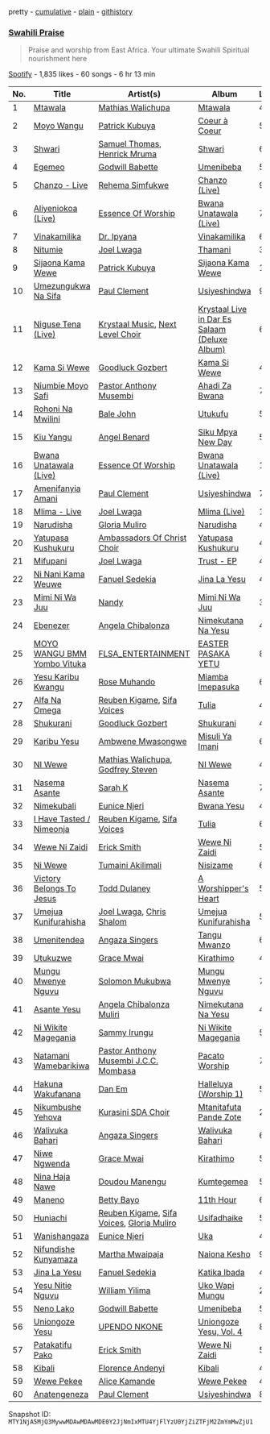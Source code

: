 pretty - [cumulative](/playlists/cumulative/37i9dQZF1DXa9bqOzK42BZ.md) - [plain](/playlists/plain/37i9dQZF1DXa9bqOzK42BZ) - [githistory](https://github.githistory.xyz/mackorone/spotify-playlist-archive/blob/main/playlists/plain/37i9dQZF1DXa9bqOzK42BZ)

### [Swahili Praise](https://open.spotify.com/playlist/37i9dQZF1DXa9bqOzK42BZ)

> Praise and worship from East Africa\. Your ultimate Swahili Spiritual nourishment here

[Spotify](https://open.spotify.com/user/spotify) - 1,835 likes - 60 songs - 6 hr 13 min

| No. | Title | Artist(s) | Album | Length |
|---|---|---|---|---|
| 1 | [Mtawala](https://open.spotify.com/track/37MDQQIuuJ7PXp5WmxJ4Ud) | [Mathias Walichupa](https://open.spotify.com/artist/5aHMqmtdMTb2ssh94G6lVU) | [Mtawala](https://open.spotify.com/album/0GMXCuggw4s5gBQ9X9LhT2) | 4:54 |
| 2 | [Moyo Wangu](https://open.spotify.com/track/2QhujhH9Sq63INScYDMa0Z) | [Patrick Kubuya](https://open.spotify.com/artist/1FeMU8hvqFR7BqtKIQvsu2) | [Coeur à Coeur](https://open.spotify.com/album/49ssUVOK4uqFvzQyVHNFkh) | 5:09 |
| 3 | [Shwari](https://open.spotify.com/track/4iI5RXEDegpckQPyZjRiYd) | [Samuel Thomas](https://open.spotify.com/artist/1Vw4G05iiTwoWHkrP1EvWw), [Henrick Mruma](https://open.spotify.com/artist/75HhdVUtJVRpYK4vRtClCU) | [Shwari](https://open.spotify.com/album/3Cd2sv9TL1MSOPn1yrbEGZ) | 6:42 |
| 4 | [Egemeo](https://open.spotify.com/track/03k9zseKZJ8mu2nTWHuoHQ) | [Godwill Babette](https://open.spotify.com/artist/787HVRJFIkDBhj7HeHCVsG) | [Umenibeba](https://open.spotify.com/album/7lKfLz5d1olqce9qgqK1jB) | 5:34 |
| 5 | [Chanzo \- Live](https://open.spotify.com/track/5iG9Kx1j49PZxAgr9G7CAw) | [Rehema Simfukwe](https://open.spotify.com/artist/7qVRVoyILJ5XLMChYXIkKu) | [Chanzo \(Live\)](https://open.spotify.com/album/3GuJna16plebttcjo2CWWG) | 9:42 |
| 6 | [Aliyeniokoa \(Live\)](https://open.spotify.com/track/1zLfTPsgjAUmNDgcG5AlGE) | [Essence Of Worship](https://open.spotify.com/artist/08DEnWbiZl4cLFGUjNzR39) | [Bwana Unatawala \(Live\)](https://open.spotify.com/album/2URrPzDAgysJCPyXImSEvs) | 7:17 |
| 7 | [Vinakamilika](https://open.spotify.com/track/2ZIO3PTsc9fPcReItUXTb3) | [Dr\. Ipyana](https://open.spotify.com/artist/2ePMRVIwOhRtN0aCuRu9Qc) | [Vinakamilika](https://open.spotify.com/album/1rWb2lyPR9VE2kaJsFzYDA) | 6:53 |
| 8 | [Nitumie](https://open.spotify.com/track/336Jz0yGtnAvPfQbLjjlBo) | [Joel Lwaga](https://open.spotify.com/artist/3oGozFL9044me9JLarm8BI) | [Thamani](https://open.spotify.com/album/5TdcUkGkE9Z4ZMiKJscBdF) | 3:56 |
| 9 | [Sijaona Kama Wewe](https://open.spotify.com/track/0tK6fl3y11GJcAmp94LV8C) | [Patrick Kubuya](https://open.spotify.com/artist/1FeMU8hvqFR7BqtKIQvsu2) | [Sijaona Kama Wewe](https://open.spotify.com/album/5uVEa8Deiqpir6q7iHE4yU) | 11:13 |
| 10 | [Umezungukwa Na Sifa](https://open.spotify.com/track/6vR5SlKDAVTPGVfgtxR0Qs) | [Paul Clement](https://open.spotify.com/artist/7fJIPDHIZxV1gm0LPYX46T) | [Usiyeshindwa](https://open.spotify.com/album/6ylay7Gxa7KZvitFvR5won) | 9:58 |
| 11 | [Niguse Tena \(Live\)](https://open.spotify.com/track/0NiEmNgV7TmOHjbZ3DdK75) | [Krystaal Music](https://open.spotify.com/artist/3Xkc3xqeLJZWgVDDIbvhNo), [Next Level Choir](https://open.spotify.com/artist/5j7HOenL3dSS981E1ARENs) | [Krystaal Live in Dar Es Salaam \(Deluxe Album\)](https://open.spotify.com/album/2pFOj4BuABj7x4y4PapIgs) | 6:39 |
| 12 | [Kama Si Wewe](https://open.spotify.com/track/14hf7H0VxlkUp2AOMaFqmu) | [Goodluck Gozbert](https://open.spotify.com/artist/4B9O301rvLS2j8hIwzGzHA) | [Kama Si Wewe](https://open.spotify.com/album/406zuP4Ou96lLG9Stb5laf) | 4:57 |
| 13 | [Niumbie Moyo Safi](https://open.spotify.com/track/43Bg1g38MwANRmhK8leUSq) | [Pastor Anthony Musembi](https://open.spotify.com/artist/5lkExVL0geY5mktCw5h69O) | [Ahadi Za Bwana](https://open.spotify.com/album/4aw7CJ3tySMMSWXWZOd5h7) | 7:47 |
| 14 | [Rohoni Na Mwilini](https://open.spotify.com/track/3cAQfJwO74Hi99h8Lsw6CF) | [Bale John](https://open.spotify.com/artist/6Zm45YPCRDAbBGVdbDuYn6) | [Utukufu](https://open.spotify.com/album/7i58BRlxIRqKipoGXudPUc) | 5:49 |
| 15 | [Kiu Yangu](https://open.spotify.com/track/3IPufScGAgzO9Cpm3Erfy4) | [Angel Benard](https://open.spotify.com/artist/7lfpPXqQTNddUIYXLDVbbD) | [Siku Mpya New Day](https://open.spotify.com/album/01mfsN8TvDf2yKzMGL5oVV) | 5:00 |
| 16 | [Bwana Unatawala \(Live\)](https://open.spotify.com/track/3O0Bvp1sMSdMVuLuRhe7yU) | [Essence Of Worship](https://open.spotify.com/artist/08DEnWbiZl4cLFGUjNzR39) | [Bwana Unatawala \(Live\)](https://open.spotify.com/album/2URrPzDAgysJCPyXImSEvs) | 18:46 |
| 17 | [Amenifanyia Amani](https://open.spotify.com/track/0RHHtjtdCby9OnPL2qvsZy) | [Paul Clement](https://open.spotify.com/artist/7fJIPDHIZxV1gm0LPYX46T) | [Usiyeshindwa](https://open.spotify.com/album/6ylay7Gxa7KZvitFvR5won) | 7:48 |
| 18 | [Mlima \- Live](https://open.spotify.com/track/3Bb5vkZxM7QtO0JCiwcEFc) | [Joel Lwaga](https://open.spotify.com/artist/3oGozFL9044me9JLarm8BI) | [Mlima \(Live\)](https://open.spotify.com/album/2VxeSdAk3b1vBgCUpxO1Em) | 10:23 |
| 19 | [Narudisha](https://open.spotify.com/track/3x95KiKvcpqSBuGLPHkDkY) | [Gloria Muliro](https://open.spotify.com/artist/22EUP7xdGe9A2jzD7zdSxV) | [Narudisha](https://open.spotify.com/album/3sFqgqQH7abGlGF1U0WG6T) | 4:29 |
| 20 | [Yatupasa Kushukuru](https://open.spotify.com/track/1Rjd4KCqOmUnrHtuorPgxD) | [Ambassadors Of Christ Choir](https://open.spotify.com/artist/2yrDcZOG852sQedI47WMQi) | [Yatupasa Kushukuru](https://open.spotify.com/album/3FTy3A7du71Pa12uK0mJZd) | 4:43 |
| 21 | [Mifupani](https://open.spotify.com/track/0C2cGCNAmY64HF7qI4Km1r) | [Joel Lwaga](https://open.spotify.com/artist/3oGozFL9044me9JLarm8BI) | [Trust \- EP](https://open.spotify.com/album/7n7K6yc1AkF1aX7ONFSbBC) | 4:13 |
| 22 | [Ni Nani Kama Weuwe](https://open.spotify.com/track/26VzXnAUdVTAAoLVyHeM2b) | [Fanuel Sedekia](https://open.spotify.com/artist/4aIO5gn78ZNovl19OdpbGG) | [Jina La Yesu](https://open.spotify.com/album/7h1suDcb3w0runnyrV1Wfq) | 4:46 |
| 23 | [Mimi Ni Wa Juu](https://open.spotify.com/track/13uQrjPPEOv9pVfTJm14LU) | [Nandy](https://open.spotify.com/artist/2YfO4GV7JrFSXyfEoa5id3) | [Mimi Ni Wa Juu](https://open.spotify.com/album/6OYWPLTZstNkzi8de2fRdB) | 3:50 |
| 24 | [Ebenezer](https://open.spotify.com/track/0FMRioTf40f4KVHSeVvqLh) | [Angela Chibalonza](https://open.spotify.com/artist/6o1Crwek2BEtkfAsI204iR) | [Nimekutana Na Yesu](https://open.spotify.com/album/7uG3igTPfTvad0ePaGCWM2) | 4:55 |
| 25 | [MOYO WANGU BMM Yombo Vituka](https://open.spotify.com/track/6X7sY5M6IziPbUJyG0G2xl) | [FLSA\_ENTERTAINMENT](https://open.spotify.com/artist/4KxxxfPxkFJ2IbWfVMU1Ye) | [EASTER PASAKA YETU](https://open.spotify.com/album/2sYU0Di9FKjrdTBn1nYQ1S) | 8:18 |
| 26 | [Yesu Karibu Kwangu](https://open.spotify.com/track/7h8lc1Hzhw4i1KGhWbgEGP) | [Rose Muhando](https://open.spotify.com/artist/4yJ8cEYvhv5blAUqfUkkdB) | [Miamba Imepasuka](https://open.spotify.com/album/3VocSMSSIm7jEXiWLn54W6) | 6:54 |
| 27 | [Alfa Na Omega](https://open.spotify.com/track/5zZc2QyZfxqZcQ89REWyzW) | [Reuben Kigame](https://open.spotify.com/artist/0bTD7Hz0264DFfTV9e5PQf), [Sifa Voices](https://open.spotify.com/artist/75UlA58ClvAkoGrCouQQAI) | [Tulia](https://open.spotify.com/album/6xsRFuy3hZsnxqppb5e6mT) | 4:54 |
| 28 | [Shukurani](https://open.spotify.com/track/1kcmPNrOkYJY1wJuwuRbZC) | [Goodluck Gozbert](https://open.spotify.com/artist/4B9O301rvLS2j8hIwzGzHA) | [Shukurani](https://open.spotify.com/album/2zrVtAaSEUhuo6oQgjji97) | 4:39 |
| 29 | [Karibu Yesu](https://open.spotify.com/track/3uih4ZkASbxUJVKrLtlLqD) | [Ambwene Mwasongwe](https://open.spotify.com/artist/3VWdz8uTAUxMqnGDeKWqYH) | [Misuli Ya Imani](https://open.spotify.com/album/6mEMrQ5YWS5Tl3pIXqcPPR) | 6:35 |
| 30 | [NI Wewe](https://open.spotify.com/track/3PcSE2kEXuQDIUGdzsMpF2) | [Mathias Walichupa](https://open.spotify.com/artist/5aHMqmtdMTb2ssh94G6lVU), [Godfrey Steven](https://open.spotify.com/artist/2LU5L9nuJ5CWKqIrlDxRnd) | [NI Wewe](https://open.spotify.com/album/2E5HlG9a0PNNZ1w6twRgxz) | 4:32 |
| 31 | [Nasema Asante](https://open.spotify.com/track/7qNQyLCGokzNJvntxK9bSs) | [Sarah K](https://open.spotify.com/artist/3FHjTaYYx0pFSyPUMnbjyv) | [Nasema Asante](https://open.spotify.com/album/6kjOtcXq1MuBrCDsKqSyKI) | 7:24 |
| 32 | [Nimekubali](https://open.spotify.com/track/7w8ERAOQosktc8bJkVOeql) | [Eunice Njeri](https://open.spotify.com/artist/1n8hmSTaHZs3Pz2VuVfda4) | [Bwana Yesu](https://open.spotify.com/album/1PYHRwXBXzZ4Kz60MUB6OS) | 4:29 |
| 33 | [I Have Tasted / Nimeonja](https://open.spotify.com/track/3BlvopHOGCh134vhugmiyv) | [Reuben Kigame](https://open.spotify.com/artist/0bTD7Hz0264DFfTV9e5PQf), [Sifa Voices](https://open.spotify.com/artist/75UlA58ClvAkoGrCouQQAI) | [Tulia](https://open.spotify.com/album/6xsRFuy3hZsnxqppb5e6mT) | 6:50 |
| 34 | [Wewe Ni Zaidi](https://open.spotify.com/track/6tbeRA24xQkjvqB7nmqcfo) | [Erick Smith](https://open.spotify.com/artist/2DyY70tIr0laRzbYBA7bLg) | [Wewe Ni Zaidi](https://open.spotify.com/album/6twPp6yBQOTyAevVPbUZj1) | 5:20 |
| 35 | [Ni Wewe](https://open.spotify.com/track/0zr2BK2H3UZSumcgdgsyQf) | [Tumaini Akilimali](https://open.spotify.com/artist/1dcMfUubOyKq3IIvllRhyc) | [Nisizame](https://open.spotify.com/album/086oaldphWYNgGMJUmwaS8) | 6:24 |
| 36 | [Victory Belongs To Jesus](https://open.spotify.com/track/4bJM66nNeI2TZ1cSRKpLfm) | [Todd Dulaney](https://open.spotify.com/artist/41OAtBkqAXVdMlteKlhrZz) | [A Worshipper's Heart](https://open.spotify.com/album/5xaGK6HOJPPpRlcQEDVBfJ) | 5:44 |
| 37 | [Umejua Kunifurahisha](https://open.spotify.com/track/1cHVVMDu1J9pCWGHHoMkIA) | [Joel Lwaga](https://open.spotify.com/artist/3oGozFL9044me9JLarm8BI), [Chris Shalom](https://open.spotify.com/artist/6yUXTmXtmFqVonxo7eRqBU) | [Umejua Kunifurahisha](https://open.spotify.com/album/5xpGzNwYqlCRs1ViZqZG7w) | 5:12 |
| 38 | [Umenitendea](https://open.spotify.com/track/5WhazdGfAcEAsdkFlPDrDv) | [Angaza Singers](https://open.spotify.com/artist/1TP3yP8t1j51qOgC1yFuMM) | [Tangu Mwanzo](https://open.spotify.com/album/70AH9ZkKrDBzoB8lRs6pL9) | 6:17 |
| 39 | [Utukuzwe](https://open.spotify.com/track/1v2QEyebDcGuDyhfJPpInb) | [Grace Mwai](https://open.spotify.com/artist/3DY2UOhqxJUmaYW3yUgAIQ) | [Kirathimo](https://open.spotify.com/album/4ol5duZtTeX4gpDZZm2SWa) | 4:53 |
| 40 | [Mungu Mwenye Nguvu](https://open.spotify.com/track/6ry9UkAiQWj9lucisl02OR) | [Solomon Mukubwa](https://open.spotify.com/artist/25Q3rVZVuI2ESBPZEqdZCY) | [Mungu Mwenye Nguvu](https://open.spotify.com/album/2rNVMn4XGUtZewH3WfZNGm) | 7:32 |
| 41 | [Asante Yesu](https://open.spotify.com/track/01jj2QYoTFEDitFl5L8o0D) | [Angela Chibalonza Muliri](https://open.spotify.com/artist/4AX5pJN0bFBqQQK2u6rnIS) | [Nimekutana Na Yesu](https://open.spotify.com/album/7GETZelqlelMjLHcCVddt3) | 4:55 |
| 42 | [Ni Wikite Magegania](https://open.spotify.com/track/1nH4e2ojyPS1HV4EjA29TJ) | [Sammy Irungu](https://open.spotify.com/artist/5KFrUh2BIqMXei5GdFsSjh) | [Ni Wikite Magegania](https://open.spotify.com/album/1SgqAfQ5KUhXPetBXLzpBN) | 5:46 |
| 43 | [Natamani Wamebarikiwa](https://open.spotify.com/track/2xJA3Bbn20xQYiWh1Cjj6E) | [Pastor Anthony Musembi J.C.C\. Mombasa](https://open.spotify.com/artist/12UXrRdVxNm2TbYBeF0vl1) | [Pacato Worship](https://open.spotify.com/album/0rtr6F0F2LnjZKSFQXInWg) | 7:00 |
| 44 | [Hakuna Wakufanana](https://open.spotify.com/track/2iDJTL5XerzoErsduFYWVQ) | [Dan Em](https://open.spotify.com/artist/5UysAc77bsT1C6XJIZn1u1) | [Halleluya \(Worship 1\)](https://open.spotify.com/album/6iHWWsouuBWpKUzJlROoYr) | 5:06 |
| 45 | [Nikumbushe Yehova](https://open.spotify.com/track/2YTmZTaHazQYsOfC7UqWtO) | [Kurasini SDA Choir](https://open.spotify.com/artist/6iEYr3D5bI9cIgJWSYN0tM) | [Mtanitafuta Pande Zote](https://open.spotify.com/album/70wLfW5cfXi1h1JfIITRUp) | 2:45 |
| 46 | [Walivuka Bahari](https://open.spotify.com/track/3CFKRg3IFez8ohXZh4KkMz) | [Angaza Singers](https://open.spotify.com/artist/1TP3yP8t1j51qOgC1yFuMM) | [Walivuka Bahari](https://open.spotify.com/album/0PRORcHoJD83CWsJH895hP) | 6:35 |
| 47 | [Niwe Ngwenda](https://open.spotify.com/track/57chzVhBuTUqixdfALG5ft) | [Grace Mwai](https://open.spotify.com/artist/3DY2UOhqxJUmaYW3yUgAIQ) | [Kirathimo](https://open.spotify.com/album/4ol5duZtTeX4gpDZZm2SWa) | 5:20 |
| 48 | [Nina Haja Nawe](https://open.spotify.com/track/6mwX6AqfESrCdVmxpXQc7Y) | [Doudou Manengu](https://open.spotify.com/artist/07RTKxQdPJhGVvu17fMYjd) | [Kumtegemea](https://open.spotify.com/album/1hih5ZsfuKJ1KSP3oAPcb0) | 5:41 |
| 49 | [Maneno](https://open.spotify.com/track/26CBYYDZANC7IaaAXTJIS1) | [Betty Bayo](https://open.spotify.com/artist/6Ai6VHx0i9hk6u8n7ySE0T) | [11th Hour](https://open.spotify.com/album/3H9GR3WPkAnmcCseOj9XmS) | 6:10 |
| 50 | [Huniachi](https://open.spotify.com/track/5NLS2f8tVRtoKXOU600LBL) | [Reuben Kigame](https://open.spotify.com/artist/0bTD7Hz0264DFfTV9e5PQf), [Sifa Voices](https://open.spotify.com/artist/75UlA58ClvAkoGrCouQQAI), [Gloria Muliro](https://open.spotify.com/artist/39RtliJb0Ct7KASnAK5Vs2) | [Usifadhaike](https://open.spotify.com/album/3ugo6jrkHwa1fEmpKPvDs2) | 5:02 |
| 51 | [Wanishangaza](https://open.spotify.com/track/76qoWyVNx46H2JS1xbj0WP) | [Eunice Njeri](https://open.spotify.com/artist/1n8hmSTaHZs3Pz2VuVfda4) | [Uka](https://open.spotify.com/album/656ePpgxQbEkzp9zsQWwSf) | 4:13 |
| 52 | [Nifundishe Kunyamaza](https://open.spotify.com/track/5ZbqY3dSaJu5WepPqGkxbS) | [Martha Mwaipaja](https://open.spotify.com/artist/6sucU5GTxpXKQs1hNTrLDF) | [Naiona Kesho](https://open.spotify.com/album/4On0HtZu8oqfzXWki3Vz6f) | 9:14 |
| 53 | [Jina La Yesu](https://open.spotify.com/track/6FZWGjLkrpEKVCA2qoZAtL) | [Fanuel Sedekia](https://open.spotify.com/artist/4aIO5gn78ZNovl19OdpbGG) | [Katika Ibada](https://open.spotify.com/album/1mBhIg9ChypKfyH13feP2a) | 4:55 |
| 54 | [Yesu Nitie Nguvu](https://open.spotify.com/track/6ei3elKMjid5GSnWAXwS6q) | [William Yilima](https://open.spotify.com/artist/2DTRhfclXLK7d9FYyuWda0) | [Uko Wapi Mungu](https://open.spotify.com/album/3mFFb1dNZLjxLWNNTjaqW0) | 2:22 |
| 55 | [Neno Lako](https://open.spotify.com/track/5A06x01Ev8EL2FdJK5Fp8d) | [Godwill Babette](https://open.spotify.com/artist/787HVRJFIkDBhj7HeHCVsG) | [Umenibeba](https://open.spotify.com/album/7lKfLz5d1olqce9qgqK1jB) | 5:47 |
| 56 | [Uniongoze Yesu](https://open.spotify.com/track/3Ide09ppPsNh2rI7bVcGgY) | [UPENDO NKONE](https://open.spotify.com/artist/3rCqmZaKlxxo6LbbuhsF8n) | [Uniongoze Yesu, Vol\. 4](https://open.spotify.com/album/1RHHM6zh03RBlS16N4Fl6Y) | 8:10 |
| 57 | [Patakatifu Pako](https://open.spotify.com/track/0A5iR3HinWss1nwGvGn0hB) | [Erick Smith](https://open.spotify.com/artist/2DyY70tIr0laRzbYBA7bLg) | [Wewe Ni Zaidi](https://open.spotify.com/album/6twPp6yBQOTyAevVPbUZj1) | 5:03 |
| 58 | [Kibali](https://open.spotify.com/track/1LFUWtFsGg4izHmMYK25iY) | [Florence Andenyi](https://open.spotify.com/artist/4iHODVO1AjkKbAdZchex8l) | [Kibali](https://open.spotify.com/album/1hyP210aJtyk06NK0rAOa0) | 4:36 |
| 59 | [Wewe Pekee](https://open.spotify.com/track/28IQhL2pviXFkWXMz4sxn3) | [Alice Kamande](https://open.spotify.com/artist/4jmGHeX5bemV98UWtA3nuJ) | [Wewe Pekee](https://open.spotify.com/album/1eP2tdKCLnJbBPuXiMiL2j) | 4:57 |
| 60 | [Anatengeneza](https://open.spotify.com/track/52C9ZVQeeeVUb9q9hXe0f7) | [Paul Clement](https://open.spotify.com/artist/7fJIPDHIZxV1gm0LPYX46T) | [Usiyeshindwa](https://open.spotify.com/album/6ylay7Gxa7KZvitFvR5won) | 8:28 |

Snapshot ID: `MTY1NjA5MjQ3MywwMDAwMDAwMDE0Y2JjNmIxMTU4YjFlYzU0YjZiZTFjM2ZmYmMwZjU1`
